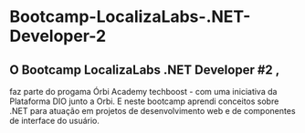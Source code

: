 # Bootcamp-LocalizaLabs-.NET-Developer-2

## O Bootcamp LocalizaLabs .NET Developer #2 , 
faz parte do progama Órbi Academy techboost - com uma iniciativa da Plataforma DIO junto a Orbi.
E neste bootcamp aprendi conceitos sobre .NET para atuação em projetos  de desenvolvimento web
e de componentes  de interface do usuário.

